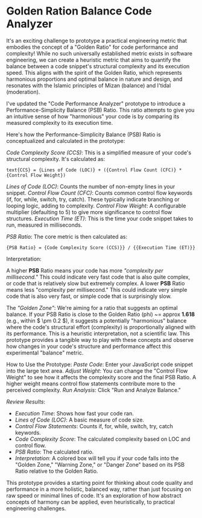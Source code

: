 # Golden Ration Balance Code Analyzer

It's an exciting challenge to prototype a practical engineering metric that embodies the concept of a "Golden Ratio" for code performance and complexity! While no such universally established metric exists in software engineering, we can create a heuristic metric that aims to quantify the balance between a code snippet's structural complexity and its execution speed. This aligns with the spirit of the Golden Ratio, which represents harmonious proportions and optimal balance in nature and design, and resonates with the Islamic principles of Mizan (balance) and I'tidal (moderation).

I've updated the "Code Performance Analyzer" prototype to introduce a Performance-Simplicity Balance (PSB) Ratio. This ratio attempts to give you an intuitive sense of how "harmonious" your code is by comparing its measured complexity to its execution time.

Here's how the Performance-Simplicity Balance (PSB) Ratio is conceptualized and calculated in the prototype:

*Code Complexity Score (CCS)*: This is a simplified measure of your code's structural complexity. It's calculated as:

`text{CCS} = {Lines of Code (LOC)} + ({Control Flow Count (CFC)} * {Control Flow Weight})`

*Lines of Code (LOC)*: Counts the number of non-empty lines in your snippet.
*Control Flow Count (CFC)*: Counts common control flow keywords (if, for, while, switch, try, catch). These typically indicate branching or looping logic, adding to complexity.
*Control Flow Weight*: A configurable multiplier (defaulting to 5) to give more significance to control flow structures.
*Execution Time (ET)*: This is the time your code snippet takes to run, measured in milliseconds.

*PSB Ratio*: The core metric is then calculated as:

`{PSB Ratio} = {Code Complexity Score (CCS)}} / {{Execution Time (ET)}}`

Interpretation:

A higher **PSB** Ratio means your code has more *"complexity per millisecond."* This could indicate very fast code that is also quite complex, or code that is relatively slow but extremely complex.
A lower **PSB** Ratio means less "complexity per millisecond." This could indicate very simple code that is also very fast, or simple code that is surprisingly slow.

The *"Golden Zone"*: We're aiming for a ratio that suggests an optimal balance. If your PSB Ratio is close to the Golden Ratio (phi) ~= approx **1.618** (e.g., within $ \pm 0.2 $), it suggests a potentially "harmonious" balance where the code's structural effort (complexity) is proportionally aligned with its performance. This is a heuristic interpretation, not a scientific law.
This prototype provides a tangible way to play with these concepts and observe how changes in your code's structure and performance affect this experimental "balance" metric.

How to Use the Prototype:
*Paste Code*: Enter your JavaScript code snippet into the large text area.
*Adjust Weight*: You can change the "Control Flow Weight" to see how it affects the complexity score and the final PSB Ratio. A higher weight means control flow statements contribute more to the perceived complexity.
*Run Analysis*: Click "Run and Analyze Balance."

*Review Results*:
- _Execution Time_: Shows how fast your code ran.
- _Lines of Code (LOC)_: A basic measure of code size.
- _Control Flow Statements_: Counts if, for, while, switch, try, catch keywords.
- _Code Complexity Score_: The calculated complexity based on LOC and control flow.
- _PSB Ratio_: The calculated ratio.
- _Interpretation_: A colored box will tell you if your code falls into the "Golden Zone," "Warning Zone," or "Danger Zone" based on its PSB Ratio relative to the Golden Ratio.

This prototype provides a starting point for thinking about code quality and performance in a more holistic, balanced way, rather than just focusing on raw speed or minimal lines of code. It's an exploration of how abstract concepts of harmony can be applied, even heuristically, to practical engineering challenges.





